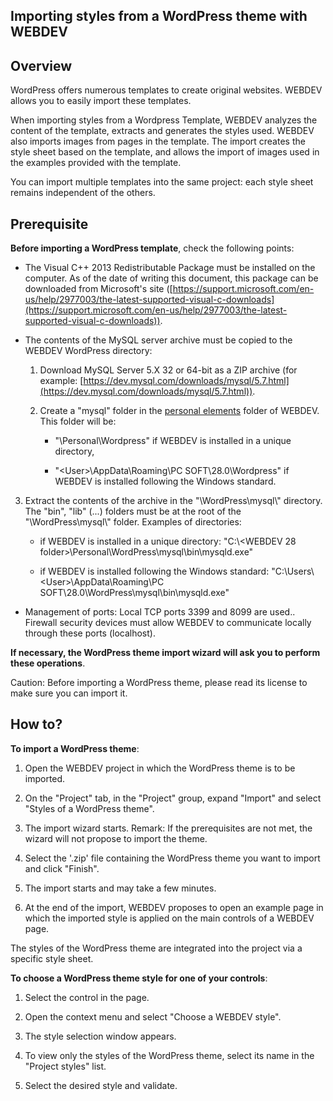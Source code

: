 
## Importing styles from a WordPress theme with WEBDEV
			

<a name="NOTE1"></a>
<a name="NOTE1_1"></a>


## Overview
<a name="overview_ELTTEXTE000152"></a>
WordPress offers numerous templates to create original websites. WEBDEV allows you to easily import these templates. 

When importing styles from a Wordpress Template, WEBDEV analyzes the content of the template, extracts and generates the styles used. WEBDEV also imports images from pages in the template. The import creates the style sheet based on the template, and allows the import of images used in the examples provided with the template.

You can import multiple templates into the same project: each style sheet remains independent of the others.


<a name="NOTE2"></a>
<a name="NOTE2_1"></a>


## Prerequisite
<a name="prerequisite_ELTTEXTE000176"></a>
**Before importing a WordPress template**, check the following points: 

- The Visual C++ 2013 Redistributable Package must be installed on the computer. 
	As of the date of writing this document, this package can be downloaded from Microsoft's site ([https://support.microsoft.com/en-us/help/2977003/the-latest-supported-visual-c-downloads](https://support.microsoft.com/en-us/help/2977003/the-latest-supported-visual-c-downloads)). 

- The contents of the MySQL server archive must be copied to the WEBDEV WordPress directory: 

	1. Download MySQL Server 5.X 32 or 64-bit as a ZIP archive (for example: [https://dev.mysql.com/downloads/mysql/5.7.html](https://dev.mysql.com/downloads/mysql/5.7.html)). 

	2. Create a "mysql" folder in the [personal elements](../Editeurs/2020015.md) folder of WEBDEV. This folder will be: 

		- "\\Personal\\Wordpress" if WEBDEV is installed in a unique directory,

		- "&lt;User&gt;\\AppData\\Roaming\\PC SOFT\\28.0\\Wordpress" if WEBDEV is installed following the Windows standard.




3. Extract the contents of the archive in the "\\WordPress\\mysql\\" directory. The "bin", "lib" (...) folders must be at the root of the "\\WordPress\\mysql\\" folder.
			Examples of directories: 

	- if WEBDEV is installed in a unique directory:
						"C:\\&lt;WEBDEV 28 folder&gt;\\Personal\\WordPress\\mysql\\bin\\mysqld.exe"

	- if WEBDEV is installed following the Windows standard:
						"C:\\Users\\&lt;User&gt;\\AppData\\Roaming\\PC SOFT\\28.0\\WordPress\\mysql\\bin\\mysqld.exe"

- Management of ports: Local TCP ports 3399 and 8099 are used.. Firewall security devices must allow WEBDEV to communicate locally through these ports (localhost).




**If necessary, the WordPress theme import wizard will ask you to perform these operations**.

Caution: Before importing a WordPress theme, please read its license to make sure you can import it.

<a name="NOTE3"></a>
<a name="NOTE3_1"></a>


## How to?
<a name="how_ELTTEXTE000200"></a>
**To import a WordPress theme**: 

1. Open the WEBDEV project in which the WordPress theme is to be imported. 

2. On the "Project" tab, in the "Project" group, expand "Import" and select "Styles of a WordPress theme". 

3. The import wizard starts. 
	Remark: If the prerequisites are not met, the wizard will not propose to import the theme. 

4. Select the '.zip' file containing the WordPress theme you want to import and click "Finish". 

5. The import starts and may take a few minutes. 

6. At the end of the import, WEBDEV proposes to open an example page in which the imported style is applied on the main controls of a WEBDEV page. 




The styles of the WordPress theme are integrated into the project via a specific style sheet. 

**To choose a WordPress theme style for one of your controls**: 

1. Select the control in the page. 

2. Open the context menu and select "Choose a WEBDEV style". 

3. The style selection window appears. 

4. To view only the styles of the WordPress theme, select its name in the "Project styles" list. 

5. Select the desired style and validate. 





